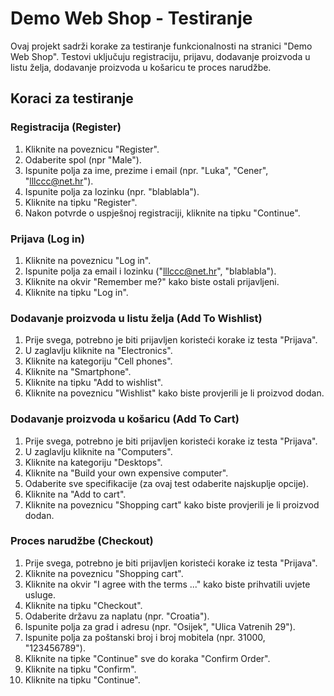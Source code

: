 # Demo Web Shop - Testiranje

Ovaj projekt sadrži korake za testiranje funkcionalnosti na stranici "Demo Web Shop". Testovi uključuju registraciju, prijavu, dodavanje proizvoda u listu želja, dodavanje proizvoda u košaricu te proces narudžbe.

## Koraci za testiranje

### Registracija (Register)
1. Kliknite na poveznicu "Register".
2. Odaberite spol (npr "Male").
3. Ispunite polja za ime, prezime i email (npr. "Luka", "Cener", "lllccc@net.hr").
4. Ispunite polja za lozinku (npr. "blablabla").
5. Kliknite na tipku "Register".
6. Nakon potvrde o uspješnoj registraciji, kliknite na tipku "Continue".

### Prijava (Log in)
1. Kliknite na poveznicu "Log in".
2. Ispunite polja za email i lozinku ("lllccc@net.hr", "blablabla").
3. Kliknite na okvir "Remember me?" kako biste ostali prijavljeni.
4. Kliknite na tipku "Log in".

### Dodavanje proizvoda u listu želja (Add To Wishlist)
1. Prije svega, potrebno je biti prijavljen koristeći korake iz testa "Prijava".
2. U zaglavlju kliknite na "Electronics".
3. Kliknite na kategoriju "Cell phones".
4. Kliknite na "Smartphone".
5. Kliknite na tipku "Add to wishlist".
6. Kliknite na poveznicu "Wishlist" kako biste provjerili je li proizvod dodan.

### Dodavanje proizvoda u košaricu (Add To Cart)
1. Prije svega, potrebno je biti prijavljen koristeći korake iz testa "Prijava".
2. U zaglavlju kliknite na "Computers".
3. Kliknite na kategoriju "Desktops".
4. Kliknite na "Build your own expensive computer".
5. Odaberite sve specifikacije (za ovaj test odaberite najskuplje opcije).
6. Kliknite na "Add to cart".
7. Kliknite na poveznicu "Shopping cart" kako biste provjerili je li proizvod dodan.

### Proces narudžbe (Checkout)
1. Prije svega, potrebno je biti prijavljen koristeći korake iz testa "Prijava".
2. Kliknite na poveznicu "Shopping cart".
3. Kliknite na okvir "I agree with the terms ..." kako biste prihvatili uvjete usluge.
4. Kliknite na tipku "Checkout".
5. Odaberite državu za naplatu (npr. "Croatia").
6. Ispunite polja za grad i adresu (npr. "Osijek", "Ulica Vatrenih 29").
7. Ispunite polja za poštanski broj i broj mobitela (npr. 31000, "123456789").
8. Kliknite na tipke "Continue" sve do koraka "Confirm Order".
9. Kliknite na tipku "Confirm".
10. Kliknite na tipku "Continue".
